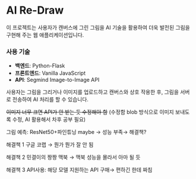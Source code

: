 # AI Re-Draw

이 프로젝트는 사용자가 캔버스에 그린 그림을 AI 기술을 활용하여 더욱 발전된 그림을 구현해 주는 웹 애플리케이션입니다. 

### 사용 기술

- **백엔드**: Python-Flask
- **프론트엔드**: Vanilla JavaScript
- **API**: Segmind Image-to-Image API

사용자는 그림을 그리거나 이미지를 업로드하고 캔버스와 상호 작용한 후, 그림을 서버로 전송하여 AI 처리를 할 수 있습니다.

~~이미지 너무 크면 API가 안 받는 듯 수정해야 함~~ (수정함 blob 방식으로 이미지 보내도록 수정, AI 활용해서 차후 공부 필요)

그림 예측: ResNet50+파인튜닝 maybe → 성능 부족→ 해결책?

해결책 1 구글 코랩 → 뭔가 뭔가 잘 안 됨

해결책 2 민결이의 짱짱 맥북 → 맥북 성능을 몰라서 아마 될 듯

해결책 3 API사용: 해당 모델 지원하는 API 구매→ 편하긴 한데 짜침
